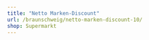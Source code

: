 ```yaml
---
title: "Netto Marken-Discount"
url: /braunschweig/netto-marken-discount-10/
shop: Supermarkt
---
```

